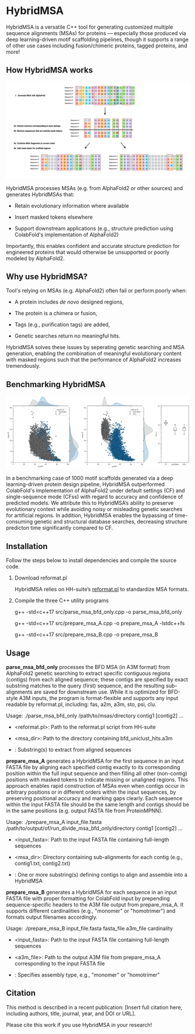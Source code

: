 # HybridMSA

HybridMSA is a versatile C++ tool for generating customized multiple sequence alignments (MSAs) for proteins — especially those produced via deep learning-driven motif scaffolding pipelines, though it supports a range of other use cases including fusion/chimeric proteins, tagged proteins, and more!

## How HybridMSA works

![HybridMSA](assets/HybridMSA.png)

HybridMSA processes MSAs (e.g. from AlphaFold2 or other sources) and generates HybridMSAs that:

- Retain evolutionary information where available

- Insert masked tokens elsewhere

- Support downstream applications (e.g., structure prediction using ColabFold's implementation of AlphaFold2)

Importantly, this enables confident and accurate structure prediction for engineered proteins that would otherwise be unsupported or poorly modeled by AlphaFold2.

## Why use HybridMSA?

Tool's relying on MSAs (e.g. AlphaFold2) often fail or perform poorly when:

- A protein includes *de novo* designed regions,

- The protein is a chimera or fusion,

- Tags (e.g., purification tags) are added,

- Genetic searches return no meaningful hits.

HybridMSA solves these issues by seperating genetic searching and MSA generation, enabling the combination of meaningful evolutionary content with masked regions such that the performance of AlphaFold2 increases tremendously.

## Benchmarking HybridMSA

![HybridMSA](assets/Benchmarking.png)

In a benchmarking case of 1000 motif scaffolds generated via a deep learning-driven protein design pipeline, HybridMSA outperformed ColabFold's implementation of AlphaFold2 under default settings (CF) and single-sequence mode (CFss) with regard to accuracy and confidence of predicted models. We attribute this to HybridMSA’s ability to preserve evolutionary context while avoiding  noisy or misleading genetic searches for artificial regions. In addition, HybridMSA  enables the bypassing of time-consuming genetic and structural database searches, decreasing structure predicton time significantly compared to CF.

## Installation
Follow the steps below to install dependencies and compile the source code.

1. Download reformat.pl

	HybridMSA relies on HH-suite’s [reformat.pl](https://github.com/soedinglab/hh-suite/blob/master/scripts/reformat.pl) to standardize MSA formats.

2. Compile the three C++ utility programs

	g++ -std=c++17 src/parse_msa_bfd_only.cpp -o parse_msa_bfd_only

	g++ -std=c++17 src/prepare_msa_A.cpp -o prepare_msa_A -lstdc++fs

	g++ -std=c++17 src/prepare_msa_B.cpp -o prepare_msa_B

## Usage

**parse_msa_bfd_only** processes the BFD MSA (in A3M format) from AlphaFold2 genetic searching to extract specific contiguous regions (contigs) from each aligned sequence; these contigs are specified by exact substring matches to the query (first) sequence, and the resulting sub-alignments are saved for downstream use. While it is optimized for BFD-style A3M inputs, the program is format-flexible and supports any input readable by reformat.pl, including: fas, a2m, a3m, sto, psi, clu.

Usage: ./parse_msa_bfd_only /path/to/msas/directory contig1 [contig2] ...

- <reformat.pl>: Path to the reformat.pl script from HH-suite

- <msa_dir>: Path to the directory containing bfd_uniclust_hits.a3m

- <contigX>: Substring(s) to extract from aligned sequences

**prepare_msa_A** generates a HybridMSA for the first sequence in an input FASTA file by aligning each specified contig exactly to its corresponding position within the full input sequence and then filling all other (non-contig) positions with masked tokens to indicate missing or unaligned regions. This approach enables rapid construction of MSAs even when contigs occur in arbitrary positions or in different orders within the input sequences, by preserving positional accuracy and marking gaps clearly. Each sequence within the input FASTA file should be the same length and contigs should be in the same positions (e.g. output FASTA file from ProteinMPNN).

Usage: ./prepare_msa_A input_file.fasta /path/to/output/of/run_divide_msa_bfd_only/directory contig1 [contig2] ...

- <input_fasta>: Path to the input FASTA file containing full-length sequences

- <msa_dir>: Directory containing sub-alignments for each contig (e.g., contig1.txt, contig2.txt)

- <contigX>: One or more substring(s) defining contigs to align and assemble into a HybridMSA

**prepare_msa_B** generates a HybridMSA for each sequence in an input FASTA file with proper formatting for ColabFold input by prepending sequence-specific headers to the A3M file output from prepare_msa_A. It supports different cardinalities (e.g., "monomer" or "homotrimer") and formats output filenames accordingly.

Usage: ./prepare_msa_B input_file.fasta fasta_file a3m_file cardinality

- <input_fasta>: Path to the input FASTA file containing full-length sequences

- <a3m_file>: Path to the output A3M file from prepare_msa_A corresponding to the input FASTA file

- <cardinality>: Specifies assembly type, e.g., "monomer" or "homotrimer"

## Citation
This method is described in a recent publication: [Insert full citation here, including authors, title, journal, year, and DOI or URL].

Please cite this work if you use HybridMSA in your research!
